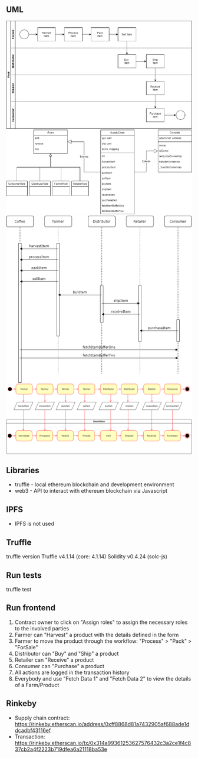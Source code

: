 ## UML ##

![Activity diagram](/activity.drawio.png)
![Class diagram](/class.drawio.png)
![Sequence diagram](/sequence.png)
![State diagram](/state.drawio.png)

## Libraries ##

- truffle - local ethereum blockchain and development environment
- web3 - API to interact with ethereum blockchain via Javascript

## IPFS ##

- IPFS is not used

## Truffle ##

truffle version
Truffle v4.1.14 (core: 4.1.14)
Solidity v0.4.24 (solc-js)

## Run tests ##

truffle test

## Run frontend ##

1. Contract owner to click on "Assign roles" to assign the necessary roles to the involved parties
2. Farmer can "Harvest" a product with the details defined in the form
3. Farmer to move the product through the workflow: "Process" > "Pack" > "ForSale"
4. Distributor can "Buy" and "Ship" a product
5. Retailer can "Receive" a product
6. Consumer can "Purchase" a product
7. All actions are logged in the transaction history
8. Everybody and use "Fetch Data 1" and "Fetch Data 2" to view the details of a Farm/Product

## Rinkeby ##

- Supply chain contract: https://rinkeby.etherscan.io/address/0xff8868d81a7432905af688ade1ddcadbf43116ef
- Transaction: https://rinkeby.etherscan.io/tx/0x314a99361253627576432c3a2ce1f4c837cb2a4f2223b719dfea6a21118ba53e